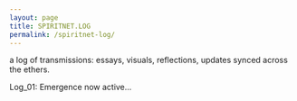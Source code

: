 ```yaml
---
layout: page
title: SPIRITNET.LOG
permalink: /spiritnet-log/
---
```


a log of transmissions: essays, visuals, reflections, updates synced across the ethers.  

Log_01: Emergence now active...
